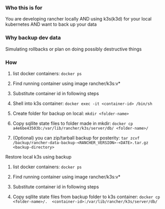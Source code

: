 ### Who this is for
You are developing rancher locally AND using k3s(k3d) for your local kubernetes AND want to back up your data

### Why backup dev data
Simulating rollbacks or plan on doing possibly destructive things

### How
1. list docker containers: `docker ps`

2. Find running container using image rancher/k3s:v* 

3. Substitute container id <container-id> in following steps 

4. Shell into k3s container: `docker exec -it <container-id> /bin/sh `

5. Create folder for backup on local: `mkdir <folder-name>` 

6. Copy sqllite state files to folder made in mkdir: `docker cp a4e6be43503b:/var/lib/rancher/k3s/server/db/ <folder-name>/`

7. (Optional) you can zip/tarball backup for posterity: `tar zcvf /backup/rancher-data-backup-<RANCHER_VERSION>-<DATE>.tar.gz <backup-directory>`

Restore local k3s using backup 

1. list docker containers: `docker ps` 

2. Find running container using image rancher/k3s:v* 

3. Substitute container id <container-id> in following steps 

4. Copy sqllite state files from backup folder to k3s container: `docker cp <folder-name>/.  <container-id>:/var/lib/rancher/k3s/server/db/ `

 